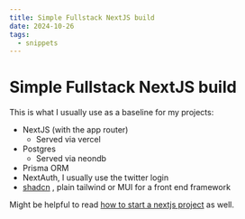 ```yaml
---
title: Simple Fullstack NextJS build
date: 2024-10-26
tags:
  - snippets
---
```

# Simple Fullstack NextJS build

This is what I usually use as a baseline for my projects:

- NextJS (with the app router)
	- Served via vercel
- Postgres 
	- Served via neondb 
- Prisma ORM 
- NextAuth, I usually use the twitter login 
- [shadcn](https://ui.shadcn.com) , plain tailwind or MUI for a front end framework 

Might be helpful to read [how to start a nextjs project](/starting-a-nextjs-project) as well.